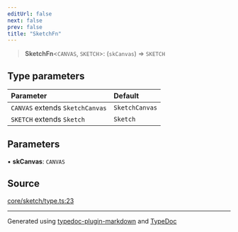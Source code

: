 ```yaml
---
editUrl: false
next: false
prev: false
title: "SketchFn"
---
```


> **SketchFn**\<`CANVAS`, `SKETCH`\>: (`skCanvas`) => `SKETCH`

## Type parameters

| Parameter | Default |
| :------ | :------ |
| `CANVAS` extends `SketchCanvas` | `SketchCanvas` |
| `SKETCH` extends `Sketch` | `Sketch` |

## Parameters

▪ **skCanvas**: `CANVAS`

## Source

[core/sketch/type.ts:23](https://github.com/tetracalibers/sketchgl/blob/8077943/lib/core/sketch/type.ts#L23)

***
Generated using [typedoc-plugin-markdown](https://www.npmjs.com/package/typedoc-plugin-markdown) and [TypeDoc](https://typedoc.org/)
